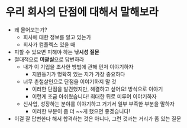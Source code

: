 # 우리 회사의 단점에 대해서 말해보라

- 왜 물어보는가?
  - 회사에 대한 정보를 알고 있는가
  - 회사가 컴플렉스 있을 때
- 피할 수 있으면 피해야 하는 **낚시성 질문**
- 절대적으로 **미괄실**으로 답변하라
  - 내가 이 기업을 조사한 방법에 관해 먼저 이야기하자
    - 지원동기가 명확히 있는 지가 가장 중요하다
  - 너무 촌철살인으로 단점을 이야기하지 말 것
    - 이러한 단점을 발견했지만, 해결하고 싶어요! 방식으로 이야기
    - 이런게 조금 아쉬웠습니다! 최대한 뒤로 미루어 이야기하자
  - 신사업, 성장하는 분야를 이야기하고 거기서 일부 부족한 부분을 말하자
    - 이러한 부분이 좀 더 ~~게 했으면 좋겠습니다!
- 이걸 잘 답변한다 해서 합격하는 것은 아니다, 그런 것과는 거리가 좀 있는 질문
